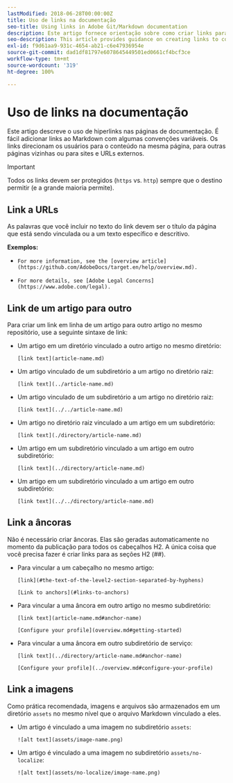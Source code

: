 ```yaml
---
lastModified: 2018-06-28T00:00:00Z
title: Uso de links na documentação
seo-title: Using links in Adobe Git/Markdown documentation
description: Este artigo fornece orientação sobre como criar links para conteúdos e imagens.
seo-description: This article provides guidance on creating links to content and images for Adobe documentation.
exl-id: f9d61aa9-931c-4654-ab21-c6e47936954e
source-git-commit: dad1df81797e6078645449501ed0661cf4bcf3ce
workflow-type: tm+mt
source-wordcount: '319'
ht-degree: 100%

---
```


# Uso de links na documentação

Este artigo descreve o uso de hiperlinks nas páginas de documentação. É fácil adicionar links ao Markdown com algumas convenções variáveis. Os links direcionam os usuários para o conteúdo na mesma página, para outras páginas vizinhas ou para sites e URLs externos.

>[!IMPORTANT]
>Todos os links devem ser protegidos (`https` vs. `http`) sempre que o destino permitir (e a grande maioria permite).

## Link a URLs

As palavras que você incluir no texto do link devem ser o título da página que está sendo vinculada ou a um texto específico e descritivo.

**Exemplos:**

- `For more information, see the [overview article](https://github.com/AdobeDocs/target.en/help/overview.md).`

- `For more details, see [Adobe Legal Concerns](https://www.adobe.com/legal).`

## Link de um artigo para outro

Para criar um link em linha de um artigo para outro artigo no mesmo repositório, use a seguinte sintaxe de link:

- Um artigo em um diretório vinculado a outro artigo no mesmo diretório:

  `[link text](article-name.md)`

- Um artigo vinculado de um subdiretório a um artigo no diretório raiz:

  `[link text](../article-name.md)`

- Um artigo vinculado de um subdiretório a um artigo no diretório raiz:

  `[link text](../../article-name.md)`

- Um artigo no diretório raiz vinculado a um artigo em um subdiretório:

  `[link text](./directory/article-name.md)`

- Um artigo em um subdiretório vinculado a um artigo em outro subdiretório:

  `[link text](../directory/article-name.md)`

- Um artigo em um subdiretório vinculado a um artigo em outro subdiretório:

  `[link text](../../directory/article-name.md)`

## Link a âncoras

Não é necessário criar âncoras. Elas são geradas automaticamente no momento da publicação para todos os cabeçalhos H2. A única coisa que você precisa fazer é criar links para as seções H2 (##).

- Para vincular a um cabeçalho no mesmo artigo:

  `[link](#the-text-of-the-level2-section-separated-by-hyphens)`

  `[Link to anchors](#links-to-anchors)`

- Para vincular a uma âncora em outro artigo no mesmo subdiretório:

  `[link text](article-name.md#anchor-name)`

  `[Configure your profile](overview.md#getting-started)`

- Para vincular a uma âncora em outro subdiretório de serviço:

  `[link text](../directory/article-name.md#anchor-name)`

  `[Configure your profile](../overview.md#configure-your-profile)`

## Link a imagens

Como prática recomendada, imagens e arquivos são armazenados em um diretório `assets` no mesmo nível que o arquivo Markdown vinculado a eles.

- Um artigo é vinculado a uma imagem no subdiretório `assets`:

  `![alt text](assets/image-name.png)`

- Um artigo é vinculado a uma imagem no subdiretório `assets/no-localize`:

  `![alt text](assets/no-localize/image-name.png)`
